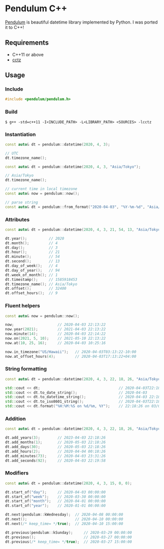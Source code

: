 # Pendulum C++

[Pendulum] is beautiful datetime library implemented by Python. I was ported it to C++!

## Requirements

- C++11 or above
- [cctz]

## Usage

### Include

```cpp
#include <pendulum/pendulum.h>
```

### Build

```
$ g++ -std=c++11 -I<INCLUDE_PATH> -L<LIBRARY_PATH> <SOURCES> -lcctz
```

### Instantiation

```cpp
const auto& dt = pendulum::datetime(2020, 4, 3);

// UTC
dt.timezone_name();
```

```cpp
const auto& dt = pendulum::datetime(2020, 4, 3, "Asia/Tokyo");

// Asia/Tokyo
dt.timezone_name();
```

```cpp
// current time in local timezone
const auto& now = pendulum::now();
```

```cpp
// parse string
const auto& dt = pendulum::from_format("2020-04-03", "%Y-%m-%d", "Asia/Tokyo");
```

### Attributes

```cpp
const auto& dt = pendulum::datetime(2020, 4, 3, 21, 54, 13, "Asia/Tokyo");

dt.year();          // 2020
dt.month();         // 4
dt.day();           // 3
dt.hour();          // 21
dt.minute();        // 54
dt.second();        // 13
dt.day_of_week();   // 4
dt.day_of_year();   // 94
dt.week_of_month(); // 1
dt.timestamp();     // 1585918453
dt.timezone_name(); // Asia/Tokyo
dt.offset();        // 32400
dt.offset_hours();  // 9
```

### Fluent helpers

```cpp
const auto& now = pendulum::now();

now;                    // 2020-04-03 22:13:22
now.year(2021);         // 2021-04-03 22:13:22
now.minute(14);         // 2020-04-03 22:14:22
now.on(2021, 5, 10);    // 2021-05-10 22:13:22
now.at(10, 25, 16);     // 2020-04-03 10:25:16

now.in_timezone("US/Hawaii");   // 2020-04-03T03:13:22-10:00
now.at_offset_hours(4);         // 2020-04-03T17:13:22+04:00
```

### String formatting

```cpp
const auto& dt = pendulum::datetime(2020, 4, 3, 22, 18, 26, "Asia/Tokyo");

std::cout << dt;                                    // 2020-04-03T22:18:26+09:00
std::cout << dt.to_date_string();                   // 2020-04-03
std::cout << dt.to_datetime_string();               // 2020-04-03 22:18:26
std::cout << dt.to_iso8601_string();                // 2020-04-03T22:18:26+09:00
std::cout << dt.format("%H:%M:%S on %d/%m, %Y");    // 22:18:26 on 03/04, 2020
```

### Addition

```cpp
const auto& dt = pendulum::datetime(2020, 4, 3, 22, 18, 26, "Asia/Tokyo");

dt.add_years(3);        // 2023-04-03 22:18:26
dt.add_months(1);       // 2020-05-03 22:18:26
dt.add_days(30);        // 2020-05-03 22:18:26
dt.add_hours(2);        // 2020-04-04 00:18:26
dt.add_minutes(73);     // 2020-04-03 23:31:26
dt.add_seconds(92);     // 2020-04-03 22:19:58
```

### Modifiers

```cpp
const auto& dt = pendulum::datetime(2020, 4, 3, 15, 0, 0);

dt.start_of("day");     // 2020-04-03 00:00:00
dt.start_of("week");    // 2020-03-30 00:00:00
dt.start_of("month");   // 2020-04-01 00:00:00
dt.start_of("year");    // 2020-01-01 00:00:00

dt.next(pendulum::kWednesday);  // 2020-04-08 00:00:00
dt.next();                      // 2020-04-10 00:00:00
dt.next(/* keep_time= */true);  // 2020-04-10 15:00:00

dt.previous(pendulum::kSunday);     // 2020-03-29 00:00:00
dt.previous();                      // 2020-03-27 00:00:00
dt.previous(/* keep_time= */true);  // 2020-03-27 15:00:00
```

[Pendulum]:https://pendulum.eustace.io/
[cctz]:https://github.com/google/cctz
